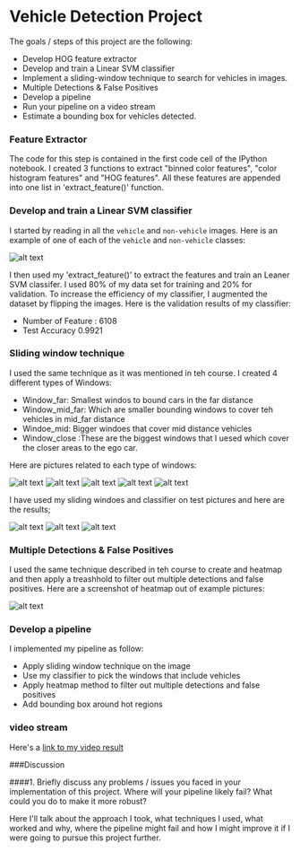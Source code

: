
# Vehicle Detection Project

The goals / steps of this project are the following:

* Develop HOG feature extractor
* Develop and train a Linear SVM classifier
* Implement a sliding-window technique to search for vehicles in images.
* Multiple Detections & False Positives
* Develop a pipeline
* Run your pipeline on a video stream 
* Estimate a bounding box for vehicles detected.

[//]: # (Image References)
[image1]: ./examples/car_not_car.png
[image2]: ./output_images/windows_far.png
[image3]: ./output_images/windows_mid_far.png
[image4]: ./output_images/windows_mid.png
[image5]: ./output_images/windows_close.png
[image6]: ./output_images/windows.png
[image7]: ./output_images/processed_image.png

[image8]: ./examples/heat_map.jpg
[image5]: ./examples/bboxes_and_heat.png
[image6]: ./examples/labels_map.png
[image7]: ./examples/output_bboxes.png
[video1]: ./project_video.mp4



### Feature Extractor

The code for this step is contained in the first code cell of the IPython notebook. I created 3 functions to extract "binned color features",
 "color histogram features" and "HOG features". All these features are appended into one list in 'extract_feature()' function.

### Develop and train a Linear SVM classifier
I started by reading in all the `vehicle` and `non-vehicle` images.  Here is an example of one of each of the `vehicle` and `non-vehicle` classes:

![alt text][image1]

I then used my 'extract_feature()' to extract the features and train an Leaner SVM classifer. I used 80% of my data set for training and 20% 
for validation. To increase the efficiency of my classifier, I augmented the dataset by flipping the images. Here is the validation results of my classifier:


* Number of Feature : 6108
* Test Accuracy  0.9921

### Sliding window technique
I used the same technique as it was mentioned in teh course. I created 4 different types of Windows:

* Window_far: Smallest windos to bound cars in the far distance
* Window_mid_far: Which are smaller bounding windows to cover teh vehicles in mid_far distance
* Windoe_mid: Bigger windoes that cover mid distance vehicles 
* Window_close :These are the biggest windows that I uesed which cover the closer areas to the ego car.

Here are pictures related to each type of windows:

![alt text][image2]
![alt text][image3]
![alt text][image4]
![alt text][image5]
![alt text][image6]

I have used my sliding windoes and classifier on test pictures and here are the results;

![alt text][image5]
![alt text][image6]
![alt text][image7]

### Multiple Detections & False Positives
I used the same technique described in teh course to create and heatmap and then apply a treashhold to filter out multiple detections 
and false positives. Here are a screenshot of heatmap out of example pictures:

![alt text][image8]


### Develop a pipeline
I implemented my pipeline as follow:
* Apply sliding window technique on the image
* Use my classifier to pick the windows that include vehicles
* Apply heatmap method to filter out multiple detections and false positives
* Add bounding box around hot regions


### video stream 
Here's a [link to my video result](./project_video_output.mp4)


###Discussion

####1. Briefly discuss any problems / issues you faced in your implementation of this project.  Where will your pipeline likely fail?  What could you do to make it more robust?

Here I'll talk about the approach I took, what techniques I used, what worked and why, where the pipeline might fail and how I might improve it if I were going to pursue this project further.  

